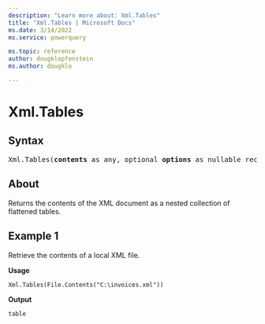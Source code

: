 ```yaml
---
description: "Learn more about: Xml.Tables"
title: "Xml.Tables | Microsoft Docs"
ms.date: 3/14/2022
ms.service: powerquery

ms.topic: reference
author: dougklopfenstein
ms.author: dougklo

---
```

# Xml.Tables

## Syntax

<pre>
Xml.Tables(<b>contents</b> as any, optional <b>options</b> as nullable record, optional <b>encoding</b> as nullable number) as table
</pre>

## About

Returns the contents of the XML document as a nested collection of flattened tables.

## Example 1

Retrieve the contents of a local XML file.

**Usage**

```powerquery-m
Xml.Tables(File.Contents("C:\invoices.xml"))
```

**Output**

`table`
